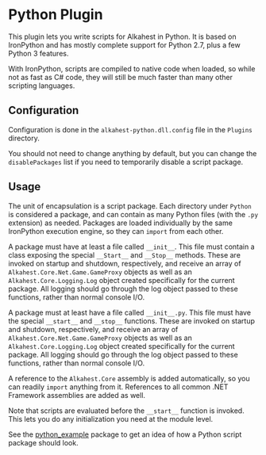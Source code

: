 # Python Plugin

This plugin lets you write scripts for Alkahest in Python. It is based on
IronPython and has mostly complete support for Python 2.7, plus a few Python 3
features.

With IronPython, scripts are compiled to native code when loaded, so while not
as fast as C# code, they will still be much faster than many other scripting
languages.

## Configuration

Configuration is done in the `alkahest-python.dll.config` file in the `Plugins`
directory.

You should not need to change anything by default, but you can change the
`disablePackages` list if you need to temporarily disable a script package.

## Usage

The unit of encapsulation is a script package. Each directory under `Python` is
considered a package, and can contain as many Python files (with the `.py`
extension) as needed. Packages are loaded individually by the same IronPython
execution engine, so they can `import` from each other.

A package must have at least a file called `__init__`. This file must contain a
class exposing the special `__Start__` and `__Stop__` methods. These are invoked
on startup and shutdown, respectively, and receive an array of
`Alkahest.Core.Net.Game.GameProxy` objects as well as an
`Alkahest.Core.Logging.Log` object created specifically for the current package.
All logging should go through the log object passed to these functions, rather
than normal console I/O.

A package must at least have a file called `__init__.py`. This file must have
the special `__start__` and `__stop__` functions. These are invoked on startup
and shutdown, respectively, and receive an array of
`Alkahest.Core.Net.Game.GameProxy` objects as well as an
`Alkahest.Core.Logging.Log` object created specifically for the current package.
All logging should go through the log object passed to these functions, rather
than normal console I/O.

A reference to the `Alkahest.Core` assembly is added automatically, so you can
readily `import` anything from it. References to all common .NET Framework
assemblies are added as well.

Note that scripts are evaluated before the `__start__` function is invoked. This
lets you do any initialization you need at the module level.

See the
[python_example](https://github.com/tera-alkahest/alkahest-python-example)
package to get an idea of how a Python script package should look.
